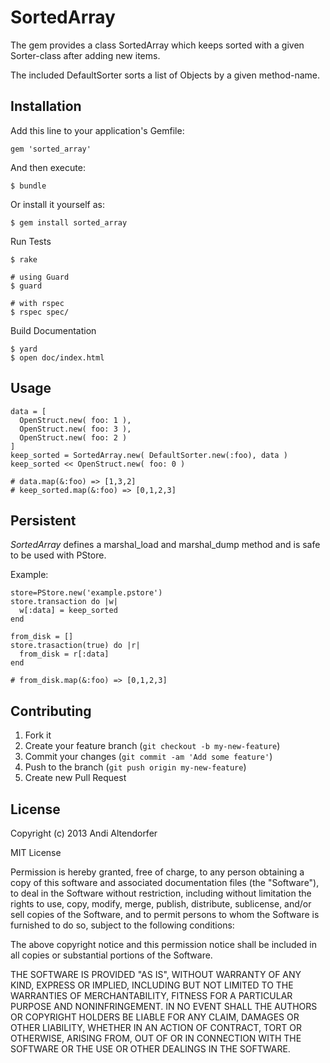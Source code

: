 # SortedArray

The gem provides a class SortedArray which keeps sorted
with a given Sorter-class after adding new items.

The included DefaultSorter sorts a list of Objects by a
given method-name.

## Installation

Add this line to your application's Gemfile:

    gem 'sorted_array'

And then execute:

    $ bundle

Or install it yourself as:

    $ gem install sorted_array
    
Run Tests

    $ rake

    # using Guard
    $ guard
    
    # with rspec
    $ rspec spec/
    
Build Documentation

    $ yard
    $ open doc/index.html

## Usage

    data = [
      OpenStruct.new( foo: 1 ),
      OpenStruct.new( foo: 3 ),
      OpenStruct.new( foo: 2 )
    ]
    keep_sorted = SortedArray.new( DefaultSorter.new(:foo), data )
    keep_sorted << OpenStruct.new( foo: 0 )
    
    # data.map(&:foo) => [1,3,2]
    # keep_sorted.map(&:foo) => [0,1,2,3]
    
## Persistent

_SortedArray_ defines a marshal_load and marshal_dump method and
is safe to be used with PStore.

Example:

    store=PStore.new('example.pstore')
    store.transaction do |w|
      w[:data] = keep_sorted
    end
    
    from_disk = []
    store.trasaction(true) do |r|
      from_disk = r[:data]
    end
    
    # from_disk.map(&:foo) => [0,1,2,3]


## Contributing

1. Fork it
2. Create your feature branch (`git checkout -b my-new-feature`)
3. Commit your changes (`git commit -am 'Add some feature'`)
4. Push to the branch (`git push origin my-new-feature`)
5. Create new Pull Request


## License

Copyright (c) 2013 Andi Altendorfer

MIT License

Permission is hereby granted, free of charge, to any person obtaining
a copy of this software and associated documentation files (the
"Software"), to deal in the Software without restriction, including
without limitation the rights to use, copy, modify, merge, publish,
distribute, sublicense, and/or sell copies of the Software, and to
permit persons to whom the Software is furnished to do so, subject to
the following conditions:

The above copyright notice and this permission notice shall be
included in all copies or substantial portions of the Software.

THE SOFTWARE IS PROVIDED "AS IS", WITHOUT WARRANTY OF ANY KIND,
EXPRESS OR IMPLIED, INCLUDING BUT NOT LIMITED TO THE WARRANTIES OF
MERCHANTABILITY, FITNESS FOR A PARTICULAR PURPOSE AND
NONINFRINGEMENT. IN NO EVENT SHALL THE AUTHORS OR COPYRIGHT HOLDERS BE
LIABLE FOR ANY CLAIM, DAMAGES OR OTHER LIABILITY, WHETHER IN AN ACTION
OF CONTRACT, TORT OR OTHERWISE, ARISING FROM, OUT OF OR IN CONNECTION
WITH THE SOFTWARE OR THE USE OR OTHER DEALINGS IN THE SOFTWARE.
